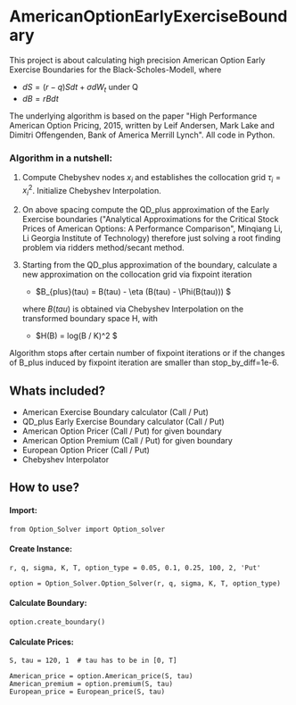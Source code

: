 # AmericanOptionEarlyExerciseBoundary
This project is about calculating high precision American Option Early Exercise Boundaries for the Black-Scholes-Modell,
where 
* $dS = (r-q) S dt + \sigma dW_t$  under Q
* $dB = r B dt$

The underlying algorithm is based on the paper
"High Performance American Option Pricing, 2015, written by Leif Andersen, Mark Lake and Dimitri Offengenden,
Bank of America Merrill Lynch". All code in Python.

### Algorithm in a nutshell:
1. Compute Chebyshev nodes $x_i$ and establishes the collocation grid $\tau_i = x_i^2$. Initialize Chebyshev Interpolation.

2. On above spacing compute the QD_plus approximation of the Early Exercise boundaries ("Analytical Approximations for the
Critical Stock Prices of American
Options: A Performance Comparison", Minqiang Li, Li
Georgia Institute of Technology) therefore just solving a root finding problem via ridders method/secant method.
   
3. Starting from the QD_plus approximation of the boundary, calculate a new approximation on the collocation grid 
via fixpoint iteration
    *  $B_{plus}(tau) = B(tau) - \eta (B(tau) - \Phi(B(tau))) $

    where $B(tau)$ is obtained via Chebyshev Interpolation on the transformed boundary space H, with
    * $H(B) = log(B / K)^2 $
    
Algorithm stops after certain number of fixpoint iterations or if the changes of B_plus induced by fixpoint iteration 
are smaller than stop_by_diff=1e-6.

## Whats included?
* American Exercise Boundary calculator (Call / Put)
* QD_plus Early Exercise Boundary calculator (Call / Put)
* American Option Pricer (Call / Put) for given boundary
* American Option Premium (Call / Put) for given boundary
* European Option Pricer (Call / Put)
* Chebyshev Interpolator

## How to use?
#### Import:
```
from Option_Solver import Option_solver

```
#### Create Instance:
```
r, q, sigma, K, T, option_type = 0.05, 0.1, 0.25, 100, 2, 'Put'

option = Option_Solver.Option_Solver(r, q, sigma, K, T, option_type)
```

#### Calculate Boundary:
```
option.create_boundary()

```
#### Calculate Prices:

```
S, tau = 120, 1  # tau has to be in [0, T]

American_price = option.American_price(S, tau) 
American_premium = option.premium(S, tau)
European_price = European_price(S, tau)
```




